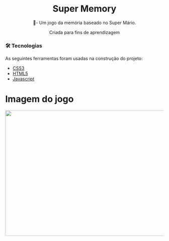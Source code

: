 <h1 align="center">
   Super Memory 
</h1>

<p align="center">🚀- Um jogo da memória baseado no Super Mário.</p>
<p align="center"> Criada para fins de aprendizagem</p>

### 🛠 Tecnologias

As seguintes ferramentas foram usadas na construção do projeto:

- [CSS3](https://www.w3schools.com/css/)
- [HTML5](https://en.wikipedia.org/wiki/HTML5)
- [Javascript](https://www.javascript.com/)

<h1>Imagem do jogo</h1>

<img src="https://user-images.githubusercontent.com/289846/157044593-87896950-08e5-4a94-abe6-8e8ba7f832ed.png" width="600" height="400" align="center">
